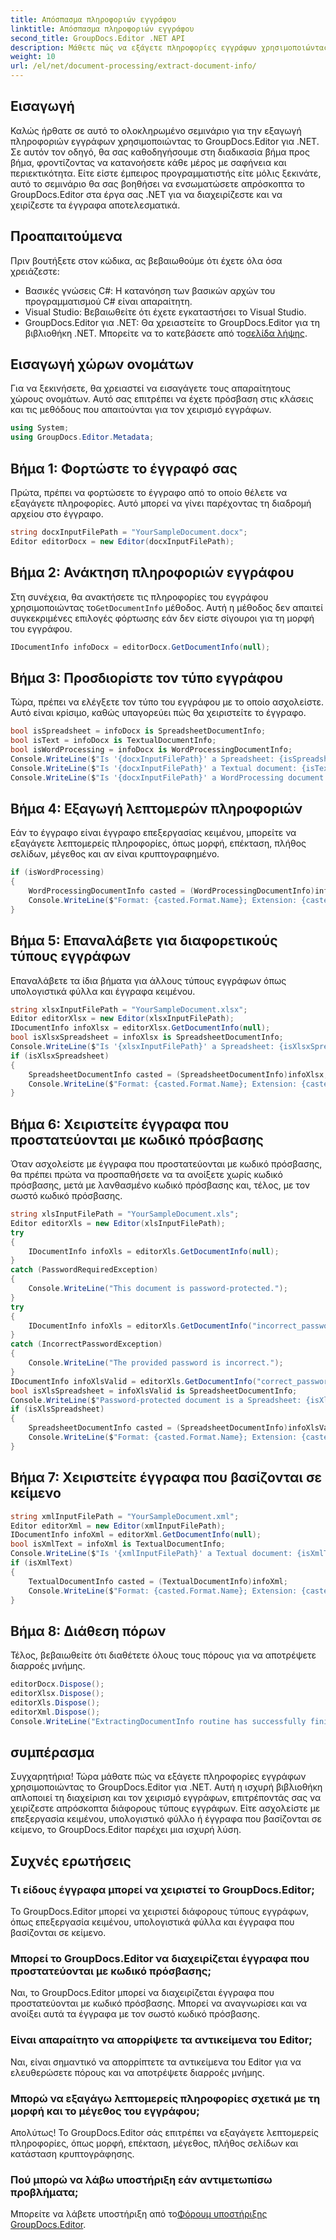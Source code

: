 ```yaml
---
title: Απόσπασμα πληροφοριών εγγράφου
linktitle: Απόσπασμα πληροφοριών εγγράφου
second_title: GroupDocs.Editor .NET API
description: Μάθετε πώς να εξάγετε πληροφορίες εγγράφων χρησιμοποιώντας το GroupDocs.Editor για .NET με τον αναλυτικό, βήμα προς βήμα εκμάθησή μας. Ιδανικό για τη διαχείριση διαφόρων τύπων εγγράφων.
weight: 10
url: /el/net/document-processing/extract-document-info/
---
```

## Εισαγωγή
Καλώς ήρθατε σε αυτό το ολοκληρωμένο σεμινάριο για την εξαγωγή πληροφοριών εγγράφων χρησιμοποιώντας το GroupDocs.Editor για .NET. Σε αυτόν τον οδηγό, θα σας καθοδηγήσουμε στη διαδικασία βήμα προς βήμα, φροντίζοντας να κατανοήσετε κάθε μέρος με σαφήνεια και περιεκτικότητα. Είτε είστε έμπειρος προγραμματιστής είτε μόλις ξεκινάτε, αυτό το σεμινάριο θα σας βοηθήσει να ενσωματώσετε απρόσκοπτα το GroupDocs.Editor στα έργα σας .NET για να διαχειρίζεστε και να χειρίζεστε τα έγγραφα αποτελεσματικά.
## Προαπαιτούμενα
Πριν βουτήξετε στον κώδικα, ας βεβαιωθούμε ότι έχετε όλα όσα χρειάζεστε:
- Βασικές γνώσεις C#: Η κατανόηση των βασικών αρχών του προγραμματισμού C# είναι απαραίτητη.
- Visual Studio: Βεβαιωθείτε ότι έχετε εγκαταστήσει το Visual Studio.
-  GroupDocs.Editor για .NET: Θα χρειαστείτε το GroupDocs.Editor για τη βιβλιοθήκη .NET. Μπορείτε να το κατεβάσετε από το[σελίδα λήψης](https://releases.groupdocs.com/editor/net/).
## Εισαγωγή χώρων ονομάτων
Για να ξεκινήσετε, θα χρειαστεί να εισαγάγετε τους απαραίτητους χώρους ονομάτων. Αυτό σας επιτρέπει να έχετε πρόσβαση στις κλάσεις και τις μεθόδους που απαιτούνται για τον χειρισμό εγγράφων.
```csharp
using System;
using GroupDocs.Editor.Metadata;
```
## Βήμα 1: Φορτώστε το έγγραφό σας
Πρώτα, πρέπει να φορτώσετε το έγγραφο από το οποίο θέλετε να εξαγάγετε πληροφορίες. Αυτό μπορεί να γίνει παρέχοντας τη διαδρομή αρχείου στο έγγραφο.
```csharp
string docxInputFilePath = "YourSampleDocument.docx";
Editor editorDocx = new Editor(docxInputFilePath);
```
## Βήμα 2: Ανάκτηση πληροφοριών εγγράφου
 Στη συνέχεια, θα ανακτήσετε τις πληροφορίες του εγγράφου χρησιμοποιώντας το`GetDocumentInfo` μέθοδος. Αυτή η μέθοδος δεν απαιτεί συγκεκριμένες επιλογές φόρτωσης εάν δεν είστε σίγουροι για τη μορφή του εγγράφου.
```csharp
IDocumentInfo infoDocx = editorDocx.GetDocumentInfo(null);
```
## Βήμα 3: Προσδιορίστε τον τύπο εγγράφου
Τώρα, πρέπει να ελέγξετε τον τύπο του εγγράφου με το οποίο ασχολείστε. Αυτό είναι κρίσιμο, καθώς υπαγορεύει πώς θα χειριστείτε το έγγραφο.
```csharp
bool isSpreadsheet = infoDocx is SpreadsheetDocumentInfo;
bool isText = infoDocx is TextualDocumentInfo;
bool isWordProcessing = infoDocx is WordProcessingDocumentInfo;
Console.WriteLine($"Is '{docxInputFilePath}' a Spreadsheet: {isSpreadsheet}");
Console.WriteLine($"Is '{docxInputFilePath}' a Textual document: {isText}");
Console.WriteLine($"Is '{docxInputFilePath}' a WordProcessing document: {isWordProcessing}");
```
## Βήμα 4: Εξαγωγή λεπτομερών πληροφοριών
Εάν το έγγραφο είναι έγγραφο επεξεργασίας κειμένου, μπορείτε να εξαγάγετε λεπτομερείς πληροφορίες, όπως μορφή, επέκταση, πλήθος σελίδων, μέγεθος και αν είναι κρυπτογραφημένο.
```csharp
if (isWordProcessing)
{
    WordProcessingDocumentInfo casted = (WordProcessingDocumentInfo)infoDocx;
    Console.WriteLine($"Format: {casted.Format.Name}; Extension: {casted.Format.Extension}; Page count: {casted.PageCount}; Size: {casted.Size} bytes; Is encrypted: {casted.IsEncrypted}");
}
```
## Βήμα 5: Επαναλάβετε για διαφορετικούς τύπους εγγράφων
Επαναλάβετε τα ίδια βήματα για άλλους τύπους εγγράφων όπως υπολογιστικά φύλλα και έγγραφα κειμένου.
```csharp
string xlsxInputFilePath = "YourSampleDocument.xlsx";
Editor editorXlsx = new Editor(xlsxInputFilePath);
IDocumentInfo infoXlsx = editorXlsx.GetDocumentInfo(null);
bool isXlsxSpreadsheet = infoXlsx is SpreadsheetDocumentInfo;
Console.WriteLine($"Is '{xlsxInputFilePath}' a Spreadsheet: {isXlsxSpreadsheet}");
if (isXlsxSpreadsheet)
{
    SpreadsheetDocumentInfo casted = (SpreadsheetDocumentInfo)infoXlsx;
    Console.WriteLine($"Format: {casted.Format.Name}; Extension: {casted.Format.Extension}; Tabs count: {casted.PageCount}; Size: {casted.Size} bytes; Is encrypted: {casted.IsEncrypted}");
}
```
## Βήμα 6: Χειριστείτε έγγραφα που προστατεύονται με κωδικό πρόσβασης
Όταν ασχολείστε με έγγραφα που προστατεύονται με κωδικό πρόσβασης, θα πρέπει πρώτα να προσπαθήσετε να τα ανοίξετε χωρίς κωδικό πρόσβασης, μετά με λανθασμένο κωδικό πρόσβασης και, τέλος, με τον σωστό κωδικό πρόσβασης.
```csharp
string xlsInputFilePath = "YourSampleDocument.xls";
Editor editorXls = new Editor(xlsInputFilePath);
try
{
    IDocumentInfo infoXls = editorXls.GetDocumentInfo(null);
}
catch (PasswordRequiredException)
{
    Console.WriteLine("This document is password-protected.");
}
try
{
    IDocumentInfo infoXls = editorXls.GetDocumentInfo("incorrect_password");
}
catch (IncorrectPasswordException)
{
    Console.WriteLine("The provided password is incorrect.");
}
IDocumentInfo infoXlsValid = editorXls.GetDocumentInfo("correct_password");
bool isXlsSpreadsheet = infoXlsValid is SpreadsheetDocumentInfo;
Console.WriteLine($"Password-protected document is a Spreadsheet: {isXlsSpreadsheet}");
if (isXlsSpreadsheet)
{
    SpreadsheetDocumentInfo casted = (SpreadsheetDocumentInfo)infoXlsValid;
    Console.WriteLine($"Format: {casted.Format.Name}; Extension: {casted.Format.Extension}; Tabs count: {casted.PageCount}; Size: {casted.Size} bytes; Is encrypted: {casted.IsEncrypted}");
}
```
## Βήμα 7: Χειριστείτε έγγραφα που βασίζονται σε κείμενο
```csharp
string xmlInputFilePath = "YourSampleDocument.xml";
Editor editorXml = new Editor(xmlInputFilePath);
IDocumentInfo infoXml = editorXml.GetDocumentInfo(null);
bool isXmlText = infoXml is TextualDocumentInfo;
Console.WriteLine($"Is '{xmlInputFilePath}' a Textual document: {isXmlText}");
if (isXmlText)
{
    TextualDocumentInfo casted = (TextualDocumentInfo)infoXml;
    Console.WriteLine($"Format: {casted.Format.Name}; Extension: {casted.Format.Extension}; Encoding: {casted.Encoding}; Size: {casted.Size} bytes");
}
```
## Βήμα 8: Διάθεση πόρων
Τέλος, βεβαιωθείτε ότι διαθέτετε όλους τους πόρους για να αποτρέψετε διαρροές μνήμης.
```csharp
editorDocx.Dispose();
editorXlsx.Dispose();
editorXls.Dispose();
editorXml.Dispose();
Console.WriteLine("ExtractingDocumentInfo routine has successfully finished");
```
## συμπέρασμα
Συγχαρητήρια! Τώρα μάθατε πώς να εξάγετε πληροφορίες εγγράφων χρησιμοποιώντας το GroupDocs.Editor για .NET. Αυτή η ισχυρή βιβλιοθήκη απλοποιεί τη διαχείριση και τον χειρισμό εγγράφων, επιτρέποντάς σας να χειρίζεστε απρόσκοπτα διάφορους τύπους εγγράφων. Είτε ασχολείστε με επεξεργασία κειμένου, υπολογιστικό φύλλο ή έγγραφα που βασίζονται σε κείμενο, το GroupDocs.Editor παρέχει μια ισχυρή λύση.
## Συχνές ερωτήσεις
### Τι είδους έγγραφα μπορεί να χειριστεί το GroupDocs.Editor;
Το GroupDocs.Editor μπορεί να χειριστεί διάφορους τύπους εγγράφων, όπως επεξεργασία κειμένου, υπολογιστικά φύλλα και έγγραφα που βασίζονται σε κείμενο.
### Μπορεί το GroupDocs.Editor να διαχειρίζεται έγγραφα που προστατεύονται με κωδικό πρόσβασης;
Ναι, το GroupDocs.Editor μπορεί να διαχειρίζεται έγγραφα που προστατεύονται με κωδικό πρόσβασης. Μπορεί να αναγνωρίσει και να ανοίξει αυτά τα έγγραφα με τον σωστό κωδικό πρόσβασης.
### Είναι απαραίτητο να απορρίψετε τα αντικείμενα του Editor;
Ναι, είναι σημαντικό να απορρίπτετε τα αντικείμενα του Editor για να ελευθερώσετε πόρους και να αποτρέψετε διαρροές μνήμης.
### Μπορώ να εξαγάγω λεπτομερείς πληροφορίες σχετικά με τη μορφή και το μέγεθος του εγγράφου;
Απολύτως! Το GroupDocs.Editor σάς επιτρέπει να εξαγάγετε λεπτομερείς πληροφορίες, όπως μορφή, επέκταση, μέγεθος, πλήθος σελίδων και κατάσταση κρυπτογράφησης.
### Πού μπορώ να λάβω υποστήριξη εάν αντιμετωπίσω προβλήματα;
 Μπορείτε να λάβετε υποστήριξη από το[Φόρουμ υποστήριξης GroupDocs.Editor](https://forum.groupdocs.com/c/editor/20).
